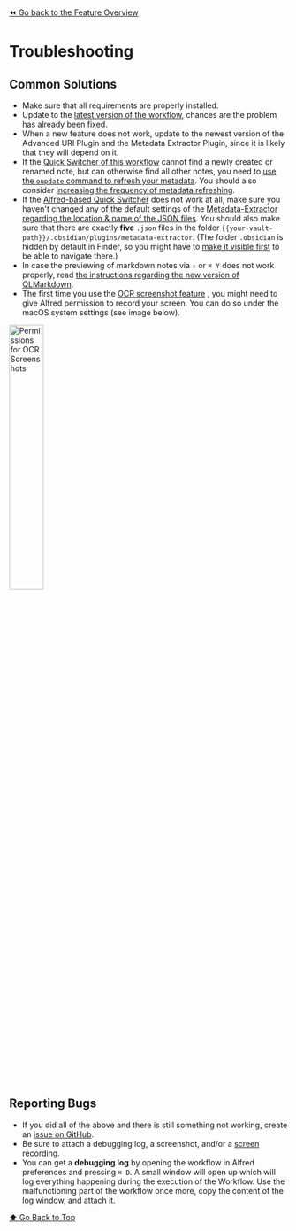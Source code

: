 [⏪ Go back to the Feature Overview](../README.md#feature-overview)

# Troubleshooting

## Common Solutions
- Make sure that all requirements are properly installed.
- Update to the [latest version of the workflow](https://github.com/chrisgrieser/shimmering-obsidian/releases/latest), chances are the problem has already been fixed.
- When a new feature does not work, update to the newest version of the Advanced URI Plugin and the Metadata Extractor Plugin, since it is likely that they will depend on it.
- If the [Quick Switcher of this workflow](Alfred-based%20Quick%20Switcher.md) cannot find a newly created or renamed note, but can otherwise find all other notes, you need to [use the `oupdate` command to refresh your metadata](Utility%20Features.md#%E2%9C%B4%EF%B8%8F-update-plugins--metadata). You should also consider [increasing the frequency of metadata refreshing](Workflow%20Configuration.md#Metadata-Extractor-Configuration).
- If the [Alfred-based Quick Switcher](Alfred-based%20Quick%20Switcher.md) does not work at all, make sure you haven't changed any of the default settings of the [Metadata-Extractor regarding the location & name of the JSON files](Workflow%20Configuration.md#Metadata-Extractor-Configuration). You should also make sure that there are exactly **five** `.json` files in the folder `{{your-vault-path}}/.obsidian/plugins/metadata-extractor`. (The folder `.obsidian` is hidden by default in Finder, so you might have to [make it visible first](https://www.macworld.co.uk/how-to/show-hidden-files-mac-3520878/) to be able to navigate there.)
- In case the previewing of markdown notes via `⇧` or `⌘ Y` does not work properly, read [the instructions regarding the new version of QLMarkdown](Installation.md#QLMarkdown).
- The first time you use the [OCR screenshot feature](Screenshot%20Features.md#OCR-Screenshots) , you might need to give Alfred permission to record your screen. You can do so under the macOS system settings (see image below).

<img src="https://user-images.githubusercontent.com/73286100/131231644-a800c0b0-8dc2-4ae9-bd41-c3937741b94a.png" alt="Permissions for OCR Screenshots" width=35%>

## Reporting Bugs
- If you did all of the above and there is still something not working, create an [issue on GitHub](https://github.com/chrisgrieser/shimmering-obsidian/issues). 
- Be sure to attach a debugging log, a screenshot, and/or a [screen recording](https://support.apple.com/guide/quicktime-player/record-your-screen-qtp97b08e666/mac). 
- You can get a **debugging log** by opening the workflow in Alfred preferences and pressing `⌘ D`. A small window will open up which will log everything happening during the execution of the Workflow. Use the malfunctioning part of the workflow once more, copy the content of the log window, and attach it.

[⬆️ Go Back to Top](#Table-of-Contents)
